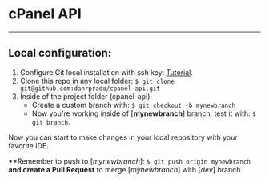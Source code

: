 # cPanel API
___
## Local configuration:
1. Configure Git local installation with ssh key: [Tutorial](https://medium.com/devops-with-valentine/2021-how-to-set-up-your-ssh-key-for-github-on-windows-10-afe6e729a3c0).
2. Clone this repo in any local folder:
```$ git clone git@github.com:danrprado/cpanel-api.git```
3. Inside of the project folder (cpanel-api):
   - Create a custom branch with: 
   ```$ git checkout -b mynewbranch  ```
   - Now you're working inside of [**mynewbranch**] branch, test it with: ```$ git branch```.

Now you can start to make changes in your local repository with your favorite IDE.

**Remember to push to [*mynewbranch*]: ```$ git push origin mynewbranch``` **and create a Pull Request** to merge [*mynewbranch*] with [*dev*] branch.